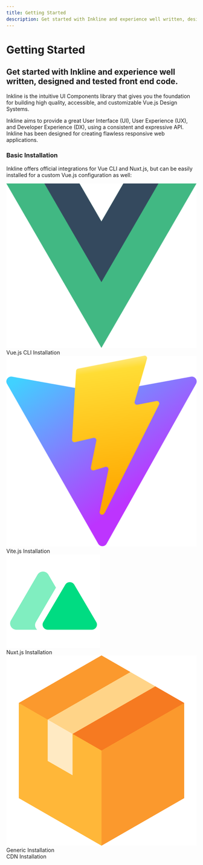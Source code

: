 ```yaml
---
title: Getting Started
description: Get started with Inkline and experience well written, designed and tested front end code.
---
```


# Getting Started
## Get started with Inkline and experience well written, designed and tested front end code.

Inkline is the intuitive UI Components library that gives you the foundation for building high quality, accessible, and customizable Vue.js Design Systems.

Inkline aims to provide a great User Interface (UI), User Experience (UX), and Developer Experience (DX), using a consistent and expressive API. Inkline has been designed for creating flawless responsive web applications.

### Basic Installation
Inkline offers official integrations for Vue CLI and Nuxt.js, but can be easily installed for a custom Vue.js configuration as well:

<router-link class="installation-card _margin-top:3" :to="{ name: 'docs-introduction-installation-vue-cli' }">
    <i-card>
        <div class="image">
            <img src="../../../assets/images/environments/vuejs.svg" alt="Vue.js Installation - Inkline UI UX DX Library" />
        </div>
        <span>Vue.js CLI Installation</span>
        <i-icon name="ink-chevron-down"></i-icon>
    </i-card>
</router-link>

<router-link class="installation-card" :to="{ name: 'docs-introduction-installation-vite' }">
    <i-card>
        <div class="image">
            <img src="../../../assets/images/environments/vitejs.svg" alt="Vite.js Installation - Inkline UI UX DX Library" />
        </div>
        <span>Vite.js Installation</span>
        <i-icon name="ink-chevron-down"></i-icon>
    </i-card>
</router-link>

<router-link class="installation-card" :to="{ name: 'docs-introduction-installation-nuxt' }">
    <i-card>
        <div class="image">
            <img src="../../../assets/images/environments/nuxtjs.svg" alt="Nuxt.js Installation - Inkline UI UX DX Library" />
        </div>
        <span>Nuxt.js Installation</span>
        <i-icon name="ink-chevron-down"></i-icon>
    </i-card>
</router-link>

<router-link class="installation-card" :to="{ name: 'docs-introduction-installation-generic' }">
    <i-card>
        <div class="image">
            <img src="../../../assets/images/environments/generic.svg" alt="Generic Installation - Inkline UI UX DX Library" />
        </div>
        <span>Generic Installation</span>
        <i-icon name="ink-chevron-down"></i-icon>
    </i-card>
</router-link>

<router-link class="installation-card" :to="{ name: 'docs-introduction-installation-cdn' }">
    <i-card>
        <div class="image">
            <i-icon name="fas-globe"></i-icon>
        </div>
        <span>CDN Installation</span>
        <i-icon name="ink-chevron-down"></i-icon>
    </i-card>
</router-link>
